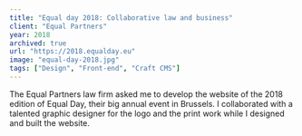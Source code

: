 ```yaml
---
title: "Equal day 2018: Collaborative law and business"
client: "Equal Partners"
year: 2018
archived: true
url: "https://2018.equalday.eu"
image: "equal-day-2018.jpg"
tags: ["Design", "Front-end", "Craft CMS"]
---
```


The Equal Partners law firm asked me to develop the website of the 2018 edition of Equal Day, their big annual event in Brussels. I collaborated with a talented graphic designer for the logo and the print work while I designed and built the website.
